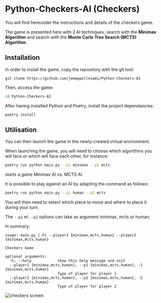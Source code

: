 # Python-Checkers-AI (Checkers)

You will find hereunder the instructions and details of the checkers game.

The game is presented here with 2 AI techniques, search with the **Minimax Algorithm** and search with the **Monte Carlo Tree Search (MCTS) Algorithm**.

## Installation

In order to install the game, copy the repository with the git tool:

```
git clone https://github.com/jemappellesami/Python-Checkers-AI
```

Then, access the game:

```bash
cd Python-Checkers-AI
```

After having installed Python and Poetry, install the project dependancies:

```bash
poetry install
```

## Utilisation

You can then launch the game in the newly-created virtual environment.

When launching the game, you will need to choose which algorithms you will face or which will face each other, for instance:

```bash
poetry run python main.py --p1 minimax --p2 mcts
```

starts a game Minimax AI vs. MCTS AI.

It is possible to play against an AI by adapting the command as follows:

```bash
poetry run python main.py --p1 human --p2 mcts
```

You will then need to select which piece to move and where to place it during your turn.

The `--p1` et `--p2` options can take as argument minimax, mcts or human.

In summary:
```
usage: main.py [-h] --player1 {minimax,mcts,human} --player2 {minimax,mcts,human}

Checkers Game

optional arguments:
  -h, --help            show this help message and exit
  --player1 {minimax,mcts,human}, --p1 {minimax,mcts,human}, -1 {minimax,mcts,human}
                        Type of player for player 1
  --player2 {minimax,mcts,human}, --p2 {minimax,mcts,human}, -2 {minimax,mcts,human}
                        Type of player for player 2

```

![checkers screen](../assets/img/checkers.png)
